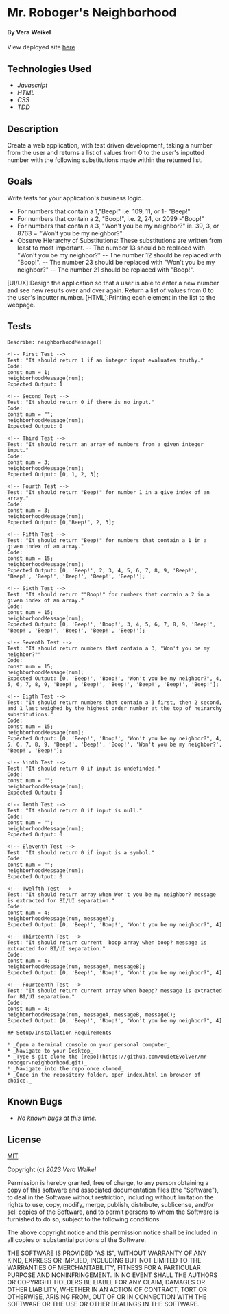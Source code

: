 # Mr. Roboger's Neighborhood

#### By Vera Weikel

View deployed site [here](https://github.com/QuietEvolver/mr-roboger-neighborhood)

## Technologies Used

* _Javascript_
* _HTML_
* _CSS_
* _TDD_

## Description

Create a web application, with test driven development, taking a number from the user and returns a list of values from 0 to the user's inputted number with the following substitutions made within the returned list.

## Goals

Write tests for your application's business logic.

- For numbers that contain a 1,"Beep!" i.e. 109, 11, or 1- "Beep!"
- For numbers that contain a 2, "Boop!", i.e. 2, 24, or 2099 -"Boop!"
- For numbers that contain a 3, "Won't you be my neighbor?" ie. 39, 3, or 8763 = "Won't you be my neighbor?"
- Observe Hierarchy of Substitutions: These substitutions are written from least to most important.
-- The number 13 should be replaced with "Won't you be my neighbor?"
-- The number 12 should be replaced with "Boop!".
-- The number 23 should be replaced with "Won't you be my neighbor?"
-- The number 21 should be replaced with "Boop!".

[UI/UX]:Design the application so that a user is able to enter a new number and see new results over and over again.
Return a list of values from 0 to the user's inputter number. 
[HTML]:Printing each element in the list to the webpage. 

## Tests
```
Describe: neighborhoodMessage()

<!-- First Test -->
Test: "It should return 1 if an integer input evaluates truthy."
Code:
const num = 1;
neighborhoodMessage(num);
Expected Output: 1

<!-- Second Test -->
Test: "It should return 0 if there is no input."
Code:
const num = "";
neighborhoodMessage(num);
Expected Output: 0

<!-- Third Test -->
Test: "It should return an array of numbers from a given integer input."
Code:
const num = 3;
neighborhoodMessage(num);
Expected Output: [0, 1, 2, 3];

<!-- Fourth Test -->
Test: "It should return "Beep!" for number 1 in a give index of an array."
Code:
const num = 3;
neighborhoodMessage(num);
Expected Output: [0,"Beep!", 2, 3];

<!-- Fifth Test -->
Test: "It should return "Beep!" for numbers that contain a 1 in a given index of an array."
Code:
const num = 15;
neighborhoodMessage(num);
Expected Output: [0, 'Beep!', 2, 3, 4, 5, 6, 7, 8, 9, 'Beep!', 'Beep!', 'Beep!', 'Beep!', 'Beep!', 'Beep!'];

<!-- Sixth Test -->
Test: "It should return ""Boop!" for numbers that contain a 2 in a given index of an array."
Code:
const num = 15;
neighborhoodMessage(num);
Expected Output: [0, 'Beep!', 'Boop!', 3, 4, 5, 6, 7, 8, 9, 'Beep!', 'Beep!', 'Beep!', 'Beep!', 'Beep!', 'Beep!'];

<!-- Seventh Test -->
Test: "It should return numbers that contain a 3, "Won't you be my neighbor?""
Code:
const num = 15;
neighborhoodMessage(num);
Expected Output: [0, 'Beep!', 'Boop!', "Won't you be my neighbor?", 4, 5, 6, 7, 8, 9, 'Beep!', 'Beep!', 'Beep!', 'Beep!', 'Beep!', 'Beep!'];

<!-- Eigth Test -->
Test: "It should return numbers that contain a 3 first, then 2 second, and 1 last weighed by the highest order number at the top of heirarchy substitutions."
Code:
const num = 15;
neighborhoodMessage(num);
Expected Output: [0, 'Beep!', 'Boop!', "Won't you be my neighbor?", 4, 5, 6, 7, 8, 9, 'Beep!', 'Beep!', 'Boop!', 'Won't you be my neighbor?', 'Beep!', 'Beep!'];

<!-- Ninth Test -->
Test: "It should return 0 if input is undefinded."
Code:
const num = "";
neighborhoodMessage(num);
Expected Output: 0

<!-- Tenth Test -->
Test: "It should return 0 if input is null."
Code:
const num = "";
neighborhoodMessage(num);
Expected Output: 0

<!-- Eleventh Test -->
Test: "It should return 0 if input is a symbol."
Code:
const num = "";
neighborhoodMessage(num);
Expected Output: 0

<!-- Twelfth Test -->
Test: "It should return array when Won't you be my neighbor? message is extracted for BI/UI separation."
Code:
const num = 4;
neighborhoodMessage(num, messageA);
Expected Output: [0, 'Beep!', 'Boop!', "Won't you be my neighbor?", 4]

<!-- Thirteenth Test -->
Test: "It should return current  boop array when boop? message is extracted for BI/UI separation."
Code:
const num = 4;
neighborhoodMessage(num, messageA, messageB);
Expected Output: [0, 'Beep!', 'Boop!', "Won't you be my neighbor?", 4]

<!-- Fourteenth Test -->
Test: "It should return current array when beepp? message is extracted for BI/UI separation."
Code:
const num = 4;
neighborhoodMessage(num, messageA, messageB, messageC);
Expected Output: [0, 'Beep!', 'Boop!', "Won't you be my neighbor?", 4]

## Setup/Installation Requirements

* _Open a terminal console on your personal computer_
* _Navigate to your Desktop_
* _Type $ git clone the [repo](https://github.com/QuietEvolver/mr-roboger-neighborhood.git)_
* _Navigate into the repo once cloned_
* _Once in the repository folder, open index.html in browser of choice._

```
## Known Bugs

* _No known bugs at this time._

## License

[MIT](https://choosealicense.com/licenses/mit/)

Copyright (c) _2023 Vera Weikel_

Permission is hereby granted, free of charge, to any person obtaining a copy
of this software and associated documentation files (the "Software"), to deal
in the Software without restriction, including without limitation the rights
to use, copy, modify, merge, publish, distribute, sublicense, and/or sell
copies of the Software, and to permit persons to whom the Software is
furnished to do so, subject to the following conditions:

The above copyright notice and this permission notice shall be included in all
copies or substantial portions of the Software.

THE SOFTWARE IS PROVIDED "AS IS", WITHOUT WARRANTY OF ANY KIND, EXPRESS OR
IMPLIED, INCLUDING BUT NOT LIMITED TO THE WARRANTIES OF MERCHANTABILITY,
FITNESS FOR A PARTICULAR PURPOSE AND NONINFRINGEMENT. IN NO EVENT SHALL THE
AUTHORS OR COPYRIGHT HOLDERS BE LIABLE FOR ANY CLAIM, DAMAGES OR OTHER
LIABILITY, WHETHER IN AN ACTION OF CONTRACT, TORT OR OTHERWISE, ARISING FROM,
OUT OF OR IN CONNECTION WITH THE SOFTWARE OR THE USE OR OTHER DEALINGS IN THE
SOFTWARE.